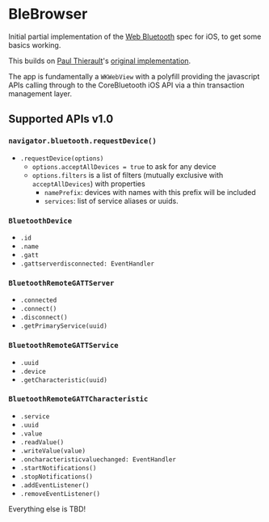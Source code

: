 # BleBrowser

Initial partial implementation of the [Web Bluetooth](https://webbluetoothcg.github.io/web-bluetooth/) 
spec for iOS, to get some basics working. 

This builds on [Paul Thierault](https://github.com/pauljt)'s [original implementation](https://github.com/pauljt/BleBrowser).

The app is fundamentally a `WKWebView` with a polyfill providing the javascript APIs calling 
through to the CoreBluetooth iOS API via a thin transaction management layer.

## Supported APIs v1.0

### `navigator.bluetooth.requestDevice()`

- `.requestDevice(options)`
  - `options.acceptAllDevices = true` to ask for any device
  - `options.filters` is a list of filters (mutually exclusive with `acceptAllDevices`) with properties
    - `namePrefix`: devices with names with this prefix will be included
    - `services`: list of service aliases or uuids.

### `BluetoothDevice`

- `.id`
- `.name`
- `.gatt`
- `.gattserverdisconnected: EventHandler`

### `BluetoothRemoteGATTServer`

- `.connected`
- `.connect()`
- `.disconnect()`
- `.getPrimaryService(uuid)`

### `BluetoothRemoteGATTService`

- `.uuid`
- `.device`
- `.getCharacteristic(uuid)`

### `BluetoothRemoteGATTCharacteristic`

- `.service`
- `.uuid`
- `.value`
- `.readValue()`
- `.writeValue(value)`
- `.oncharacteristicvaluechanged: EventHandler`
- `.startNotifications()`
- `.stopNotifications()`
- `.addEventListener()`
- `.removeEventListener()`


Everything else is TBD!

